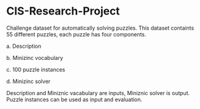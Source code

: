 # CIS-Research-Project

Challenge dataset for automatically solving puzzles.
This dataset containts 55 different puzzles, each puzzle has four components. 

a. Description

b. Minizinc vocabulary

c. 100 puzzle instances

d. Minizinc solver

Description and Miniznic vacabulary are inputs, Miniznic solver is output. Puzzle instances can be used as input and evaluation. 
